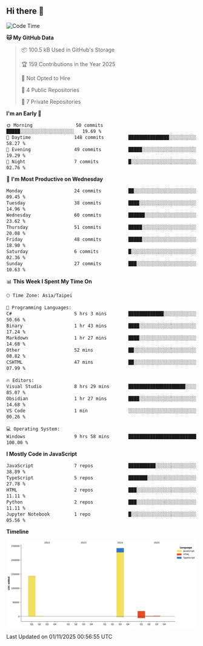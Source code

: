## Hi there 👋

<!--
**Latisha19/Latisha19** is a ✨ _special_ ✨ repository because its `README.md` (this file) appears on your GitHub profile.

Here are some ideas to get you started:

- 🔭 I’m currently working on ...
- 🌱 I’m currently learning ...
- 👯 I’m looking to collaborate on ...
- 🤔 I’m looking for help with ...
- 💬 Ask me about ...
- 📫 How to reach me: ...
- 😄 Pronouns: ...
- ⚡ Fun fact: ...
-->

<!--START_SECTION:waka-->
![Code Time](http://img.shields.io/badge/Code%20Time-1%2C919%20hrs%2022%20mins-blue)

**🐱 My GitHub Data** 

> 📦 100.5 kB Used in GitHub's Storage 
 > 
> 🏆 159 Contributions in the Year 2025
 > 
> 🚫 Not Opted to Hire
 > 
> 📜 4 Public Repositories 
 > 
> 🔑 7 Private Repositories 
 > 
**I'm an Early 🐤** 

```text
🌞 Morning                50 commits          █████░░░░░░░░░░░░░░░░░░░░   19.69 % 
🌆 Daytime                148 commits         ███████████████░░░░░░░░░░   58.27 % 
🌃 Evening                49 commits          █████░░░░░░░░░░░░░░░░░░░░   19.29 % 
🌙 Night                  7 commits           █░░░░░░░░░░░░░░░░░░░░░░░░   02.76 % 
```
📅 **I'm Most Productive on Wednesday** 

```text
Monday                   24 commits          ██░░░░░░░░░░░░░░░░░░░░░░░   09.45 % 
Tuesday                  38 commits          ████░░░░░░░░░░░░░░░░░░░░░   14.96 % 
Wednesday                60 commits          ██████░░░░░░░░░░░░░░░░░░░   23.62 % 
Thursday                 51 commits          █████░░░░░░░░░░░░░░░░░░░░   20.08 % 
Friday                   48 commits          █████░░░░░░░░░░░░░░░░░░░░   18.90 % 
Saturday                 6 commits           █░░░░░░░░░░░░░░░░░░░░░░░░   02.36 % 
Sunday                   27 commits          ███░░░░░░░░░░░░░░░░░░░░░░   10.63 % 
```


📊 **This Week I Spent My Time On** 

```text
🕑︎ Time Zone: Asia/Taipei

💬 Programming Languages: 
C#                       5 hrs 3 mins        █████████████░░░░░░░░░░░░   50.66 % 
Binary                   1 hr 43 mins        ████░░░░░░░░░░░░░░░░░░░░░   17.24 % 
Markdown                 1 hr 27 mins        ████░░░░░░░░░░░░░░░░░░░░░   14.68 % 
Other                    52 mins             ██░░░░░░░░░░░░░░░░░░░░░░░   08.82 % 
CSHTML                   47 mins             ██░░░░░░░░░░░░░░░░░░░░░░░   07.99 % 

🔥 Editors: 
Visual Studio            8 hrs 29 mins       █████████████████████░░░░   85.07 % 
Obsidian                 1 hr 27 mins        ████░░░░░░░░░░░░░░░░░░░░░   14.68 % 
VS Code                  1 min               ░░░░░░░░░░░░░░░░░░░░░░░░░   00.26 % 

💻 Operating System: 
Windows                  9 hrs 58 mins       █████████████████████████   100.00 % 
```

**I Mostly Code in JavaScript** 

```text
JavaScript               7 repos             ██████████░░░░░░░░░░░░░░░   38.89 % 
TypeScript               5 repos             ███████░░░░░░░░░░░░░░░░░░   27.78 % 
HTML                     2 repos             ███░░░░░░░░░░░░░░░░░░░░░░   11.11 % 
Python                   2 repos             ███░░░░░░░░░░░░░░░░░░░░░░   11.11 % 
Jupyter Notebook         1 repo              █░░░░░░░░░░░░░░░░░░░░░░░░   05.56 % 
```



**Timeline**

![Lines of Code chart](https://raw.githubusercontent.com/Latisha19/Latisha19/main/assets/bar_graph.png)


 Last Updated on 01/11/2025 00:56:55 UTC
<!--END_SECTION:waka-->
